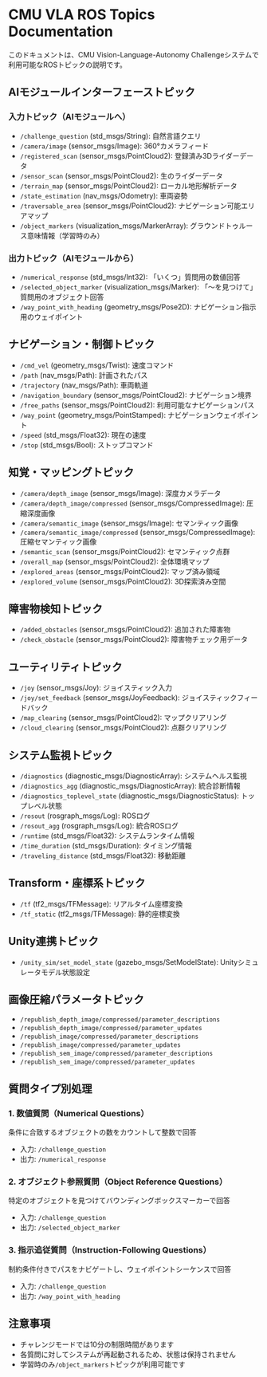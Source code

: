 # CMU VLA ROS Topics Documentation

このドキュメントは、CMU Vision-Language-Autonomy Challengeシステムで利用可能なROSトピックの説明です。

## AIモジュールインターフェーストピック

### 入力トピック（AIモジュールへ）
- `/challenge_question` (std_msgs/String): 自然言語クエリ
- `/camera/image` (sensor_msgs/Image): 360°カメラフィード
- `/registered_scan` (sensor_msgs/PointCloud2): 登録済み3Dライダーデータ
- `/sensor_scan` (sensor_msgs/PointCloud2): 生のライダーデータ
- `/terrain_map` (sensor_msgs/PointCloud2): ローカル地形解析データ
- `/state_estimation` (nav_msgs/Odometry): 車両姿勢
- `/traversable_area` (sensor_msgs/PointCloud2): ナビゲーション可能エリアマップ
- `/object_markers` (visualization_msgs/MarkerArray): グラウンドトゥルース意味情報（学習時のみ）

### 出力トピック（AIモジュールから）
- `/numerical_response` (std_msgs/Int32): 「いくつ」質問用の数値回答
- `/selected_object_marker` (visualization_msgs/Marker): 「～を見つけて」質問用のオブジェクト回答
- `/way_point_with_heading` (geometry_msgs/Pose2D): ナビゲーション指示用のウェイポイント

## ナビゲーション・制御トピック
- `/cmd_vel` (geometry_msgs/Twist): 速度コマンド
- `/path` (nav_msgs/Path): 計画されたパス
- `/trajectory` (nav_msgs/Path): 車両軌道
- `/navigation_boundary` (sensor_msgs/PointCloud2): ナビゲーション境界
- `/free_paths` (sensor_msgs/PointCloud2): 利用可能なナビゲーションパス
- `/way_point` (geometry_msgs/PointStamped): ナビゲーションウェイポイント
- `/speed` (std_msgs/Float32): 現在の速度
- `/stop` (std_msgs/Bool): ストップコマンド

## 知覚・マッピングトピック
- `/camera/depth_image` (sensor_msgs/Image): 深度カメラデータ
- `/camera/depth_image/compressed` (sensor_msgs/CompressedImage): 圧縮深度画像
- `/camera/semantic_image` (sensor_msgs/Image): セマンティック画像
- `/camera/semantic_image/compressed` (sensor_msgs/CompressedImage): 圧縮セマンティック画像
- `/semantic_scan` (sensor_msgs/PointCloud2): セマンティック点群
- `/overall_map` (sensor_msgs/PointCloud2): 全体環境マップ
- `/explored_areas` (sensor_msgs/PointCloud2): マップ済み領域
- `/explored_volume` (sensor_msgs/PointCloud2): 3D探索済み空間

## 障害物検知トピック
- `/added_obstacles` (sensor_msgs/PointCloud2): 追加された障害物
- `/check_obstacle` (sensor_msgs/PointCloud2): 障害物チェック用データ

## ユーティリティトピック
- `/joy` (sensor_msgs/Joy): ジョイスティック入力
- `/joy/set_feedback` (sensor_msgs/JoyFeedback): ジョイスティックフィードバック
- `/map_clearing` (sensor_msgs/PointCloud2): マップクリアリング
- `/cloud_clearing` (sensor_msgs/PointCloud2): 点群クリアリング

## システム監視トピック
- `/diagnostics` (diagnostic_msgs/DiagnosticArray): システムヘルス監視
- `/diagnostics_agg` (diagnostic_msgs/DiagnosticArray): 統合診断情報
- `/diagnostics_toplevel_state` (diagnostic_msgs/DiagnosticStatus): トップレベル状態
- `/rosout` (rosgraph_msgs/Log): ROSログ
- `/rosout_agg` (rosgraph_msgs/Log): 統合ROSログ
- `/runtime` (std_msgs/Float32): システムランタイム情報
- `/time_duration` (std_msgs/Duration): タイミング情報
- `/traveling_distance` (std_msgs/Float32): 移動距離

## Transform・座標系トピック
- `/tf` (tf2_msgs/TFMessage): リアルタイム座標変換
- `/tf_static` (tf2_msgs/TFMessage): 静的座標変換

## Unity連携トピック
- `/unity_sim/set_model_state` (gazebo_msgs/SetModelState): Unityシミュレータモデル状態設定

## 画像圧縮パラメータトピック
- `/republish_depth_image/compressed/parameter_descriptions`
- `/republish_depth_image/compressed/parameter_updates`
- `/republish_image/compressed/parameter_descriptions`
- `/republish_image/compressed/parameter_updates`
- `/republish_sem_image/compressed/parameter_descriptions`
- `/republish_sem_image/compressed/parameter_updates`

## 質問タイプ別処理

### 1. 数値質問（Numerical Questions）
条件に合致するオブジェクトの数をカウントして整数で回答
- 入力: `/challenge_question`
- 出力: `/numerical_response`

### 2. オブジェクト参照質問（Object Reference Questions）
特定のオブジェクトを見つけてバウンディングボックスマーカーで回答
- 入力: `/challenge_question`
- 出力: `/selected_object_marker`

### 3. 指示追従質問（Instruction-Following Questions）
制約条件付きでパスをナビゲートし、ウェイポイントシーケンスで回答
- 入力: `/challenge_question`
- 出力: `/way_point_with_heading`

## 注意事項
- チャレンジモードでは10分の制限時間があります
- 各質問に対してシステムが再起動されるため、状態は保持されません
- 学習時のみ`/object_markers`トピックが利用可能です